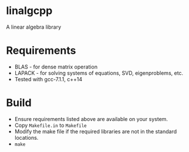 # linalgcpp
A linear algebra library

# Requirements
* BLAS - for dense matrix operation
* LAPACK - for solving systems of equations, SVD, eigenproblems, etc.
* Tested with gcc-7.1.1, c++14

# Build
* Ensure requirements listed above are available on your system. 
* Copy ```Makefile.in``` to ```Makefile```
* Modify the make file if the required libraries are not in the standard locations.
* ```make```

